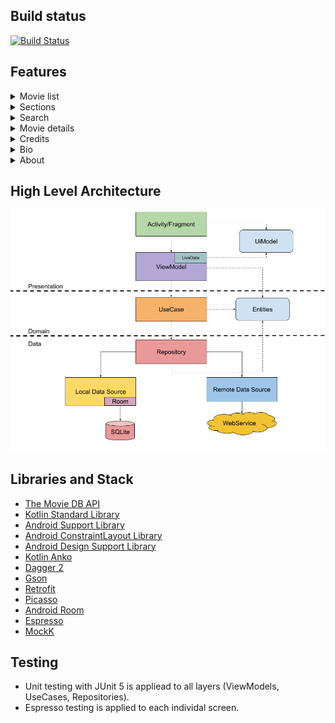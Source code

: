## Build status
[![Build Status](https://travis-ci.org/perettijuan/moviespreview.svg?branch=master)](https://travis-ci.org/perettijuan/moviespreview)

## Features

<details>
    <summary>Movie list</summary>

[![Home gif](https://github.com/perettijuan/moviespreview/blob/master/art/home.gif)](https://github.com/perettijuan/moviespreview/blob/master/art/home.gif)

</details>

<details>
    <summary>Sections</summary>

[![Sections gif](https://github.com/perettijuan/moviespreview/blob/master/art/sections.gif)](https://github.com/perettijuan/moviespreview/blob/master/art/sections.gif)

</details>

<details>
    <summary>Search</summary>

[![Search gif](https://github.com/perettijuan/moviespreview/blob/master/art/search.gif)](https://github.com/perettijuan/moviespreview/blob/master/art/search.gif)

</details>

<details>
    <summary>Movie details</summary>

[![Details gif](https://github.com/perettijuan/moviespreview/blob/master/art/details.gif)](https://github.com/perettijuan/moviespreview/blob/master/art/details.gif)

</details>

<details>
    <summary>Credits</summary>

[![Credits gif](https://github.com/perettijuan/moviespreview/blob/master/art/credits.gif)](https://github.com/perettijuan/moviespreview/blob/master/art/credits.gif)

</details>

<details>
    <summary>Bio</summary>

[![Bio gif](https://github.com/perettijuan/moviespreview/blob/master/art/bio.gif)](https://github.com/perettijuan/moviespreview/blob/master/art/bio.gif)

</details>


<details>
    <summary>About</summary>

[![About gif](https://github.com/perettijuan/moviespreview/blob/master/art/about.gif)](https://github.com/perettijuan/moviespreview/blob/master/art/about.gif)

</details>

## High Level Architecture

[![HLArch](https://github.com/perettijuan/moviespreview/blob/master/art/MoviesPreview-HighLevelArchitecture.png)](https://github.com/perettijuan/moviespreview/blob/master/art/MoviesPreview-HighLevelArchitecture.png)

## Libraries and Stack

 - [The Movie DB API](https://www.themoviedb.org/documentation/api)
 - [Kotlin Standard Library](https://kotlinlang.org/api/latest/jvm/stdlib/index.html)
 - [Android Support Library](https://developer.android.com/topic/libraries/support-library/packages.html)
 - [Android ConstraintLayout Library](https://developer.android.com/training/constraint-layout/index.html)
 - [Android Design Support Library](https://developer.android.com/training/material/design-library.html)
 - [Kotlin Anko](https://github.com/Kotlin/anko)
 - [Dagger 2](https://github.com/codepath/android_guides/wiki/Dependency-Injection-with-Dagger-2)
 - [Gson](https://github.com/google/gson)
 - [Retrofit](http://square.github.io/retrofit/) 
 - [Picasso](https://square.github.io/picasso/) 
 - [Android Room](https://developer.android.com/topic/libraries/architecture/room.html) 
 - [Espresso](https://developer.android.com/training/testing/espresso/index.html) 
 - [MockK](https://github.com/mockk/mockk) 

## Testing
- Unit testing with JUnit 5 is appliead to all layers (ViewModels, UseCases, Repositories).
- Espresso testing is applied to each individal screen.
